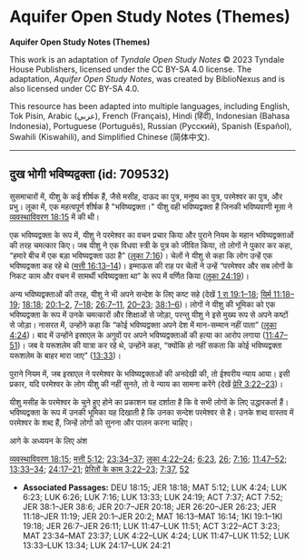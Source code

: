 # Aquifer Open Study Notes (Themes)

**Aquifer Open Study Notes (Themes)**

This work is an adaptation of *Tyndale Open Study Notes* © 2023 Tyndale House Publishers, licensed under the CC BY\-SA 4\.0 license. The adaptation, *Aquifer Open Study Notes*, was created by BiblioNexus and is also licensed under CC BY\-SA 4\.0\.

This resource has been adapted into multiple languages, including English, Tok Pisin, Arabic (عربي), French (Français), Hindi (हिंदी), Indonesian (Bahasa Indonesia), Portuguese (Português), Russian (Русский), Spanish (Español), Swahili (Kiswahili), and Simplified Chinese (简体中文).



--------------------------------

## दुख भोगी भविष्यद्वक्ता (id: 709532)

सुसमाचारों में, यीशु के कई शीर्षक हैं, जैसे मसीह, दाऊद का पुत्र, मनुष्य का पुत्र, परमेश्वर का पुत्र, और प्रभु। लूका में, एक महत्वपूर्ण शीर्षक है "भविष्यद्वक्ता।" यीशु वही भविष्यद्वक्ता हैं जिनकी भविष्यवाणी मूसा ने [व्यवस्थाविवरण 18:15](https://ref.ly/Deut18:15) में की थी।

एक भविष्यद्वक्ता के रूप में, यीशु ने परमेश्वर का वचन प्रचार किया और पुराने नियम के महान भविष्यद्वक्ताओं की तरह चमत्कार किए। जब यीशु ने एक विधवा स्त्री के पुत्र को जीवित किया, तो लोगों ने पुकार कर कहा, “हमारे बीच में एक बड़ा भविष्यद्वक्ता उठा है” ([लूका 7:16](https://ref.ly/Luke7:16))। चेलों ने यीशु से कहा कि लोग उन्हें एक भविष्यद्वक्ता कह रहे थे ([मत्ती 16:13–14](https://ref.ly/Matt16:13-Matt16:14))। इम्माऊस की राह पर चेलों ने उन्हें “परमेश्वर और सब लोगों के निकट काम और वचन में सामर्थी भविष्यद्वक्ता था” के रूप में वर्णित किया ([लूका 24:19](https://ref.ly/Luke24:19))।

अन्य भविष्यद्वक्ताओं की तरह, यीशु ने भी अपने सन्देश के लिए कष्ट सहे (देखें [1 रा 19:1–18](https://ref.ly/1Kgs19:1-1Kgs19:18); [यिर्म 11:18–19](https://ref.ly/Jer11:18-Jer11:19); [18:18](https://ref.ly/Jer18:18); [20:1–2](https://ref.ly/Jer20:1-Jer20:2), [7–18](https://ref.ly/Jer20:7-Jer20:18); [26:7–11](https://ref.ly/Jer26:7-Jer26:11), [20–23](https://ref.ly/Jer26:20-Jer26:23); [38:1–6](https://ref.ly/Jer38:1-Jer38:6))। लोगों ने यीशु की भूमिका को एक भविष्यद्वक्ता के रूप में उनके चमत्कारों और शिक्षाओं से जोड़ा, परन्तु यीशु ने इसे मुख्य रूप से अपने कष्टों से जोड़ा। नासरत में, उन्होंने कहा कि “कोई भविष्यद्वक्ता अपने देश में मान\-सम्मान नहीं पाता” ([लूका 4:24](https://ref.ly/Luke4:24))। बाद में उन्होंने इस्राएल के अगुवों पर अपने भविष्यद्वक्ताओं की हत्या का आरोप लगाया ([11:47–51](https://ref.ly/Luke11:47-Luke11:51))। जब वे यरूशलेम की यात्रा कर रहे थे, उन्होंने कहा, “क्योंकि हो नहीं सकता कि कोई भविष्यद्वक्ता यरूशलेम के बाहर मारा जाए” ([13:33](https://ref.ly/Luke13:33))।

पुराने नियम में, जब इस्राएल ने परमेश्वर के भविष्यद्वक्ताओं की अनदेखी की, तो ईश्वरीय न्याय आया। इसी प्रकार, यदि परमेश्वर के लोग यीशु की नहीं सुनते, तो वे न्याय का सामना करेंगे (देखें [प्रेरि 3:22–23](https://ref.ly/Acts3:22-Acts3:23))।

यीशु मसीह के परमेश्वर के चुने हुए होने का प्रकाशन यह दर्शाता है कि वे सभी लोगों के लिए उद्धारकर्ता हैं। भविष्यद्वक्ता के रूप में उनकी भूमिका यह दिखाती है कि उनका सन्देश परमेश्वर से है। उनके शब्द वास्तव में परमेश्वर के शब्द हैं, जिन्हें लोगों को सुनना और पालन करना चाहिए।

आगे के अध्ययन के लिए अंश

[व्यवस्थाविवरण 18:15](https://ref.ly/Deut18:15); [मत्ती 5:12](https://ref.ly/Matt5:12); [23:34–37](https://ref.ly/Matt23:34-Matt23:37); [लूका 4:22–24](https://ref.ly/Luke4:22-Luke4:24); [6:23](https://ref.ly/Luke6:23), [26](https://ref.ly/Luke6:26); [7:16](https://ref.ly/Luke7:16); [11:47–52](https://ref.ly/Luke11:47-Luke11:52); [13:33–34](https://ref.ly/Luke13:33-Luke13:34); [24:17–21](https://ref.ly/Luke24:17-Luke24:21); [प्रेरितों के काम 3:22–23](https://ref.ly/Acts3:22-Acts3:23); [7:37](https://ref.ly/Acts7:37), [52](https://ref.ly/Acts7:52)

* **Associated Passages:** DEU 18:15; JER 18:18; MAT 5:12; LUK 4:24; LUK 6:23; LUK 6:26; LUK 7:16; LUK 13:33; LUK 24:19; ACT 7:37; ACT 7:52; JER 38:1–JER 38:6; JER 20:7–JER 20:18; JER 26:20–JER 26:23; JER 11:18–JER 11:19; JER 20:1–JER 20:2; MAT 16:13–MAT 16:14; 1KI 19:1–1KI 19:18; JER 26:7–JER 26:11; LUK 11:47–LUK 11:51; ACT 3:22–ACT 3:23; MAT 23:34–MAT 23:37; LUK 4:22–LUK 4:24; LUK 11:47–LUK 11:52; LUK 13:33–LUK 13:34; LUK 24:17–LUK 24:21

